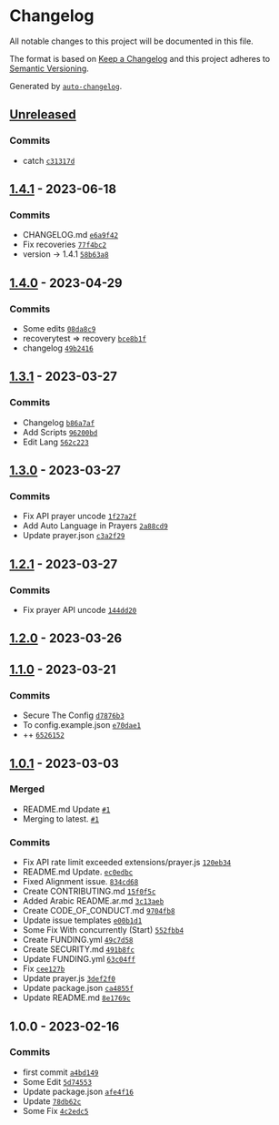 # Changelog

All notable changes to this project will be documented in this file.

The format is based on [Keep a Changelog](https://keepachangelog.com/en/1.0.0/)
and this project adheres to [Semantic Versioning](https://semver.org/spec/v2.0.0.html).

Generated by [`auto-changelog`](https://github.com/CookPete/auto-changelog).

## [Unreleased](https://github.com/4i8/QuranBot/compare/1.4.1...HEAD)

### Commits

- catch [`c31317d`](https://github.com/4i8/QuranBot/commit/c31317d28311c729f99508c420306c4e55072413)

## [1.4.1](https://github.com/4i8/QuranBot/compare/1.4.0...1.4.1) - 2023-06-18

### Commits

- CHANGELOG.md [`e6a9f42`](https://github.com/4i8/QuranBot/commit/e6a9f42ff61b2314afe5bd4c2f9f1615dc3ba415)
- Fix recoveries [`77f4bc2`](https://github.com/4i8/QuranBot/commit/77f4bc2634cb828c0441fdd3e580b9f843b5a7cd)
- version -&gt; 1.4.1 [`58b63a8`](https://github.com/4i8/QuranBot/commit/58b63a8ef86e839ffda919598e82b88679ce608a)

## [1.4.0](https://github.com/4i8/QuranBot/compare/1.3.1...1.4.0) - 2023-04-29

### Commits

- Some edits [`08da8c9`](https://github.com/4i8/QuranBot/commit/08da8c98d485e549dcfa5ef2dc3145fcaa0f45a1)
- recoverytest =&gt; recovery [`bce8b1f`](https://github.com/4i8/QuranBot/commit/bce8b1fc72f34d55e8a276f7d166b3dd092e93b6)
- changelog [`49b2416`](https://github.com/4i8/QuranBot/commit/49b241625f3844fa3c770bf06723a8c4a0f26a17)

## [1.3.1](https://github.com/4i8/QuranBot/compare/1.3.0...1.3.1) - 2023-03-27

### Commits

- Changelog [`b86a7af`](https://github.com/4i8/QuranBot/commit/b86a7af7e9bf69513e4928025f12f8c093297d8e)
- Add Scripts [`96200bd`](https://github.com/4i8/QuranBot/commit/96200bdc3764f119cc30807dcaf7ad2bdb49eeca)
- Edit Lang [`562c223`](https://github.com/4i8/QuranBot/commit/562c223be37b794af8d5c7ceab8b919aef154ee8)

## [1.3.0](https://github.com/4i8/QuranBot/compare/1.2.1...1.3.0) - 2023-03-27

### Commits

- Fix API prayer uncode [`1f27a2f`](https://github.com/4i8/QuranBot/commit/1f27a2f43157c07ddc3697a1151ac13d4c13b76b)
- Add Auto Language in Prayers [`2a88cd9`](https://github.com/4i8/QuranBot/commit/2a88cd986f6e82dc9e5463ccc3039773a4c71377)
- Update prayer.json [`c3a2f29`](https://github.com/4i8/QuranBot/commit/c3a2f29322743e80d30e02d811daac58c31c9f1e)

## [1.2.1](https://github.com/4i8/QuranBot/compare/1.2.0...1.2.1) - 2023-03-27

### Commits

- Fix prayer API uncode [`144dd20`](https://github.com/4i8/QuranBot/commit/144dd202ae41af238506c92133a5df38ec47d488)

## [1.2.0](https://github.com/4i8/QuranBot/compare/1.1.0...1.2.0) - 2023-03-26

## [1.1.0](https://github.com/4i8/QuranBot/compare/1.0.1...1.1.0) - 2023-03-21

### Commits

- Secure The Config [`d7876b3`](https://github.com/4i8/QuranBot/commit/d7876b37c520c4326b3796a70ad0d18c430bfd3c)
- To config.example.json [`e70dae1`](https://github.com/4i8/QuranBot/commit/e70dae12c6810b37741ec262b41f5194a68ccb32)
- ++ [`6526152`](https://github.com/4i8/QuranBot/commit/652615217f1bdc396c242a16d94ea19ddeefd415)

## [1.0.1](https://github.com/4i8/QuranBot/compare/1.0.0...1.0.1) - 2023-03-03

### Merged

- README.md Update [`#1`](https://github.com/4i8/QuranBot/pull/1)
- Merging to latest. [`#1`](https://github.com/4i8/QuranBot/pull/1)

### Commits

- Fix API rate limit exceeded extensions/prayer.js [`120eb34`](https://github.com/4i8/QuranBot/commit/120eb346957ad64ed2015dc530b67f092c34cc8e)
- README.md Update. [`ec0edbc`](https://github.com/4i8/QuranBot/commit/ec0edbc092f1138fcfd7fd10159365fff4d7fc76)
- Fixed Alignment issue. [`834cd68`](https://github.com/4i8/QuranBot/commit/834cd68a064036a9b9d258a0aa93000ada38de2e)
- Create CONTRIBUTING.md [`15f0f5c`](https://github.com/4i8/QuranBot/commit/15f0f5cc790f77db01a977e912484bca97141a7d)
- Added Arabic README.ar.md [`3c13aeb`](https://github.com/4i8/QuranBot/commit/3c13aebbf4ee45e8cd8701149351203ba09c729a)
- Create CODE_OF_CONDUCT.md [`9704fb8`](https://github.com/4i8/QuranBot/commit/9704fb83511e388d7ff16c334d155fe894aad934)
- Update issue templates [`e00b1d1`](https://github.com/4i8/QuranBot/commit/e00b1d1aebd18e79a49559af6af9888e043e4ef8)
- Some Fix With concurrently (Start) [`552fbb4`](https://github.com/4i8/QuranBot/commit/552fbb47374aec81af8cab68116a47a9c4d9b194)
- Create FUNDING.yml [`49c7d58`](https://github.com/4i8/QuranBot/commit/49c7d5818971545d4b5231ecc00f420b31d47e76)
- Create SECURITY.md [`491b8fc`](https://github.com/4i8/QuranBot/commit/491b8fcfbbdc2a63255c7059c9165622d36d06ce)
- Update FUNDING.yml [`63c04ff`](https://github.com/4i8/QuranBot/commit/63c04ffaac9088d0f8042ea28124232e9d5639c3)
- Fix [`cee127b`](https://github.com/4i8/QuranBot/commit/cee127b8268049e36ff7e3f647cf9c4d0d3686af)
- Update prayer.js [`3def2f0`](https://github.com/4i8/QuranBot/commit/3def2f05fd906cee9fd13d0316e22e1ba769e4ea)
- Update package.json [`ca4855f`](https://github.com/4i8/QuranBot/commit/ca4855fe56e366291491bc04e8d1ac2f0a5e49c8)
- Update README.md [`8e1769c`](https://github.com/4i8/QuranBot/commit/8e1769c8101a03b063f0f7f87df0ba533a492fc2)

## 1.0.0 - 2023-02-16

### Commits

- first commit [`a4bd149`](https://github.com/4i8/QuranBot/commit/a4bd1498c74095a4bad8d3f94ff6fa2d886fc9c8)
- Some Edit [`5d74553`](https://github.com/4i8/QuranBot/commit/5d745531daa54537474f34bc13503385e1216c58)
- Update package.json [`afe4f16`](https://github.com/4i8/QuranBot/commit/afe4f164da6840938f3fc70a8169e976ba04f47b)
- Update [`78db62c`](https://github.com/4i8/QuranBot/commit/78db62c55932d816a824454039f60b4b27b45b9b)
- Some Fix [`4c2edc5`](https://github.com/4i8/QuranBot/commit/4c2edc5d422ab5c6e5cf283db40e758916d7d5f8)
